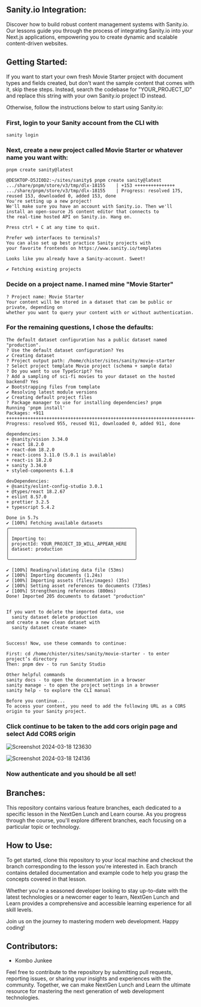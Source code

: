 ## Sanity.io Integration:

Discover how to build robust content management systems with Sanity.io. Our lessons guide you through the process of integrating Sanity.io into your Next.js applications, empowering you to create dynamic and scalable content-driven websites.

## Getting Started:

If you want to start your own fresh Movie Starter project with document types and fields created, but don't want the sample content that comes with it, skip these steps. Instead, search the codebase for "YOUR_PROJECT_ID" and replace this string with your own Sanity.io project ID instead.

Otherwise, follow the instructions below to start using Sanity.io:

### First, login to your Sanity account from the CLI with

`sanity login`

### Next, create a new project called Movie Starter or whatever name you want with:

`pnpm create sanity@latest`

```
@DESKTOP-D5JI0D2:~/sites/sanity$ pnpm create sanity@latest
.../share/pnpm/store/v3/tmp/dlx-18155    | +153 +++++++++++++++
.../share/pnpm/store/v3/tmp/dlx-18155    | Progress: resolved 175, reused 153, downloaded 0, added 153, done
You're setting up a new project!
We'll make sure you have an account with Sanity.io. Then we'll
install an open-source JS content editor that connects to
the real-time hosted API on Sanity.io. Hang on.

Press ctrl + C at any time to quit.

Prefer web interfaces to terminals?
You can also set up best practice Sanity projects with
your favorite frontends on https://www.sanity.io/templates

Looks like you already have a Sanity-account. Sweet!

✔ Fetching existing projects
```

### Decide on a project name. I named mine "Movie Starter"

```
? Project name: Movie Starter
Your content will be stored in a dataset that can be public or private, depending on
whether you want to query your content with or without authentication.
```

### For the remaining questions, I chose the defaults:

```
The default dataset configuration has a public dataset named "production".
? Use the default dataset configuration? Yes
✔ Creating dataset
? Project output path: /home/chister/sites/sanity/movie-starter
? Select project template Movie project (schema + sample data)
? Do you want to use TypeScript? Yes
? Add a sampling of sci-fi movies to your dataset on the hosted backend? Yes
✔ Bootstrapping files from template
✔ Resolving latest module versions
✔ Creating default project files
? Package manager to use for installing dependencies? pnpm
Running 'pnpm install'
Packages: +911
++++++++++++++++++++++++++++++++++++++++++++++++++++++++++++++++++++++++++++++++++++++++++++++++++++++++++++++++++++++++++++
Progress: resolved 955, reused 911, downloaded 0, added 911, done

dependencies:
+ @sanity/vision 3.34.0
+ react 18.2.0
+ react-dom 18.2.0
+ react-icons 3.11.0 (5.0.1 is available)
+ react-is 18.2.0
+ sanity 3.34.0
+ styled-components 6.1.8

devDependencies:
+ @sanity/eslint-config-studio 3.0.1
+ @types/react 18.2.67
+ eslint 8.57.0
+ prettier 3.2.5
+ typescript 5.4.2

Done in 5.7s
✔ [100%] Fetching available datasets
╭───────────────────────────────────────────────╮
│                                               │
│ Importing to:                                 │
│ projectId: YOUR_PROJECT_ID_WILL_APPEAR_HERE   │
│ dataset: production                           │
│                                               │
╰───────────────────────────────────────────────╯

✔ [100%] Reading/validating data file (53ms)
✔ [100%] Importing documents (1.24s)
✔ [100%] Importing assets (files/images) (35s)
✔ [100%] Setting asset references to documents (735ms)
✔ [100%] Strengthening references (800ms)
Done! Imported 205 documents to dataset "production"


If you want to delete the imported data, use
  sanity dataset delete production
and create a new clean dataset with
  sanity dataset create <name>


Success! Now, use these commands to continue:

First: cd /home/chister/sites/sanity/movie-starter - to enter project’s directory
Then: pnpm dev - to run Sanity Studio

Other helpful commands
sanity docs - to open the documentation in a browser
sanity manage - to open the project settings in a browser
sanity help - to explore the CLI manual

Before you continue...
To access your content, you need to add the following URL as a CORS origin to your Sanity project.
```

### Click continue to be taken to the add cors origin page and select Add CORS origin
![Screenshot 2024-03-18 123630](https://github.com/kombojunkee/nextgen-lunch-learn/assets/134183650/5eed6ed4-d8d8-47e9-af0c-0a5210fe6c5a)

![Screenshot 2024-03-18 124136](https://github.com/kombojunkee/nextgen-lunch-learn/assets/134183650/6dd8e52a-4f9d-45fc-af8e-7181a5a27a8f)


### Now authenticate and you should be all set!

## Branches:

This repository contains various feature branches, each dedicated to a specific lesson in the NextGen Lunch and Learn course. As you progress through the course, you'll explore different branches, each focusing on a particular topic or technology.

## How to Use:

To get started, clone this repository to your local machine and checkout the branch corresponding to the lesson you're interested in. Each branch contains detailed documentation and example code to help you grasp the concepts covered in that lesson.

Whether you're a seasoned developer looking to stay up-to-date with the latest technologies or a newcomer eager to learn, NextGen Lunch and Learn provides a comprehensive and accessible learning experience for all skill levels.

Join us on the journey to mastering modern web development. Happy coding!

## Contributors:

- Kombo Junkee

Feel free to contribute to the repository by submitting pull requests, reporting issues, or sharing your insights and experiences with the community. Together, we can make NextGen Lunch and Learn the ultimate resource for mastering the next generation of web development technologies.
